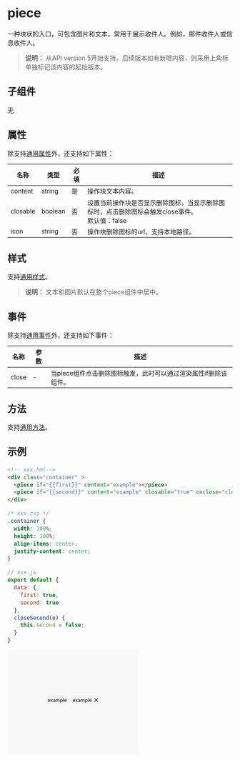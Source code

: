 # piece

 一种块状的入口，可包含图片和文本，常用于展示收件人。例如，邮件收件人或信息收件人。 

>  **说明：**
>  从API version 5开始支持。后续版本如有新增内容，则采用上角标单独标记该内容的起始版本。


## 子组件

无


## 属性

除支持[通用属性](js-components-common-attributes.md)外，还支持如下属性：

| 名称     | 类型    | 必填 | 描述                                                         |
| -------- | ------- | ---- | ------------------------------------------------------------ |
| content  | string  | 是   | 操作块文本内容。                                             |
| closable | boolean | 否   | 设置当前操作块是否显示删除图标，当显示删除图标时，点击删除图标会触发close事件。<br/>默认值：false |
| icon     | string  | 否   | 操作块删除图标的url，支持本地路径。                          |


## 样式

支持[通用样式](js-components-common-styles.md)。

>  **说明：**
>  文本和图片默认在整个piece组件中居中。


## 事件

除支持[通用事件](js-components-common-events.md)外，还支持如下事件：

| 名称    | 参数   | 描述                                  |
| ----- | ---- | ----------------------------------- |
| close | -    | 当piece组件点击删除图标触发，此时可以通过渲染属性if删除该组件。 |

## 方法

支持[通用方法](js-components-common-methods.md)。


## 示例

```html
<!-- xxx.hml-->
<div class="container" >
  <piece if="{{first}}" content="example"></piece>
  <piece if="{{second}}" content="example" closable="true" onclose="closeSecond"></piece>
</div>
```

```css
/* xxx.css */
.container {
  width: 100%;
  height: 100%;
  align-items: center;
  justify-content: center;
}
```

```js
// xxx.js
export default {
  data: {
    first: true,
    second: true
  },
  closeSecond(e) {
    this.second = false;
  }
}
```

![zh-cn_image_0000001177428498](figures/zh-cn_image_0000001177428498.gif)
